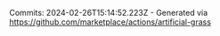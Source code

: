 Commits: 2024-02-26T15:14:52.223Z - Generated via https://github.com/marketplace/actions/artificial-grass
<br>
